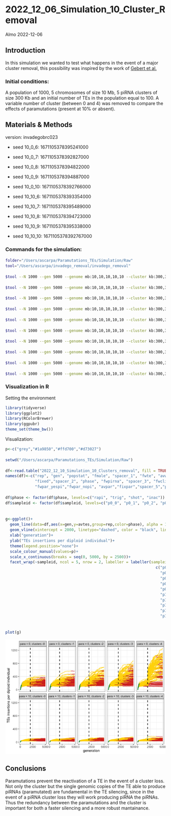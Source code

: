 2022_12_06_Simulation_10_Cluster_Removal
================
Almo
2022-12-06

## Introduction

In this simulation we wanted to test what happens in the event of a
major cluster removal, this possibility was inspired by the work of
[Gebert et al.](https://pubmed.ncbi.nlm.nih.gov/34352205/)

### Initial conditions:

A population of 1000, 5 chromosomes of size 10 Mb, 5 piRNA clusters of
size 300 Kb and an initial number of TEs in the population equal to 100.
A variable number of cluster (between 0 and 4) was removed to compare
the effects of paramutations (present at 10% or absent).

## Materials & Methods

version: invadegobrc023

-   seed 10_0\_6: 1671105378395241000

-   seed 10_0\_7: 1671105378392827000

-   seed 10_0\_8: 1671105378394822000

-   seed 10_0\_9: 1671105378394887000

-   seed 10_0\_10: 1671105378392766000

-   seed 10_10_6: 1671105378393354000

-   seed 10_10_7: 1671105378395489000

-   seed 10_10_8: 1671105378394723000

-   seed 10_10_9: 1671105378395338000

-   seed 10_10_10: 1671105378392767000

### Commands for the simulation:

``` bash
folder="/Users/ascarpa/Paramutations_TEs/Simulation/Raw"
tool="/Users/ascarpa/invadego_removal/invadego_removal"

$tool --N 1000 --gen 5000 --genome mb:10,10,10,10,10 --cluster kb:300,300,300,300,300 --rr 4,4,4,4,4 --rep 100 --u 0.1 --basepop 100 --steps 20 --sampleid p0_0 > $folder/2022_12_06_simulation_10_0_6 &

$tool --N 1000 --gen 5000 --genome mb:10,10,10,10,10 --cluster kb:300,300,300,300,300 --rr 4,4,4,4,4 --rep 100 --u 0.1 --basepop 100 --remove-cluster 2000,1 --steps 20 --sampleid p0_1 > $folder/2022_12_06_simulation_10_0_7 &

$tool --N 1000 --gen 5000 --genome mb:10,10,10,10,10 --cluster kb:300,300,300,300,300 --rr 4,4,4,4,4 --rep 100 --u 0.1 --basepop 100 --remove-cluster 2000,2 --steps 20 --sampleid p0_2 > $folder/2022_12_06_simulation_10_0_8 &

$tool --N 1000 --gen 5000 --genome mb:10,10,10,10,10 --cluster kb:300,300,300,300,300 --rr 4,4,4,4,4 --rep 100 --u 0.1 --basepop 100 --remove-cluster 2000,3 --steps 20 --sampleid p0_3 > $folder/2022_12_06_simulation_10_0_9 &

$tool --N 1000 --gen 5000 --genome mb:10,10,10,10,10 --cluster kb:300,300,300,300,300 --rr 4,4,4,4,4 --rep 100 --u 0.1 --basepop 100 --remove-cluster 2000,4 --steps 20 --sampleid p0_4 > $folder/2022_12_06_simulation_10_0_10 &

$tool --N 1000 --gen 5000 --genome mb:10,10,10,10,10 --cluster kb:300,300,300,300,300 --rr 4,4,4,4,4 --rep 100 --u 0.1 --basepop 100 --paramutation 10:1 --steps 20 --sampleid p10_0 > $folder/2022_12_06_simulation_10_10_6 &

$tool --N 1000 --gen 5000 --genome mb:10,10,10,10,10 --cluster kb:300,300,300,300,300 --rr 4,4,4,4,4 --rep 100 --u 0.1 --basepop 100 --paramutation 10:1 --remove-cluster 2000,1 --steps 20 --sampleid p10_1 > $folder/2022_12_06_simulation_10_10_7 &

$tool --N 1000 --gen 5000 --genome mb:10,10,10,10,10 --cluster kb:300,300,300,300,300 --rr 4,4,4,4,4 --rep 100 --u 0.1 --basepop 100 --paramutation 10:1 --remove-cluster 2000,2 --steps 20 --sampleid p10_2 > $folder/2022_12_06_simulation_10_10_8 &

$tool --N 1000 --gen 5000 --genome mb:10,10,10,10,10 --cluster kb:300,300,300,300,300 --rr 4,4,4,4,4 --rep 100 --u 0.1 --basepop 100 --paramutation 10:1 --remove-cluster 2000,3 --steps 20 --sampleid p10_3 > $folder/2022_12_06_simulation_10_10_9 &

$tool --N 1000 --gen 5000 --genome mb:10,10,10,10,10 --cluster kb:300,300,300,300,300 --rr 4,4,4,4,4 --rep 100 --u 0.1 --basepop 100 --paramutation 10:1 --remove-cluster 2000,4 --steps 20 --sampleid p10_4 > $folder/2022_12_06_simulation_10_10_10
```

### Visualization in R

Setting the environment

``` r
library(tidyverse)
library(ggplot2)
library(RColorBrewer)
library(ggpubr)
theme_set(theme_bw())
```

Visualization:

``` r
p<-c("grey","#1a9850","#ffd700","#d73027")

setwd("/Users/ascarpa/Paramutations_TEs/Simulation/Raw")

df<-read.table("2022_12_10_Simulation_10_Clusters_removal", fill = TRUE, sep = "\t")
names(df)<-c("rep", "gen", "popstat", "fmale", "spacer_1", "fwte", "avw", "min_w", "avtes", "avpopfreq",
             "fixed","spacer_2", "phase", "fwpirna", "spacer_3", "fwcli", "avcli", "fixcli", "spacer_4",
             "fwpar_yespi","fwpar_nopi", "avpar","fixpar","spacer_5","piori","orifreq","spacer 6", "sampleid")

df$phase <- factor(df$phase, levels=c("rapi", "trig", "shot", "inac"))
df$sampleid <- factor(df$sampleid, levels=c("p0_0", "p0_1", "p0_2", "p0_3", "p0_4", "p10_0", "p10_1", "p10_2", "p10_3", "p10_4"))


g<-ggplot()+
  geom_line(data=df,aes(x=gen,y=avtes,group=rep,color=phase), alpha = 1, linewidth = 0.7)+
  geom_vline(xintercept = 2000, linetype="dashed", color = "black", linewidth = 0.7)+
  xlab("generation")+
  ylab("TEs insertions per diploid individual")+
  theme(legend.position="none")+
  scale_colour_manual(values=p)+
  scale_x_continuous(breaks = seq(0, 5000, by = 2500))+
  facet_wrap(~sampleid, ncol = 5, nrow = 2, labeller = labeller(sampleid = 
                                                                  c("p0_0" = "para = 0, clusters -0 ",
                                                                    "p0_1" = "para = 0, clusters -1 ",
                                                                    "p0_2" = "para = 0, clusters -2 ",
                                                                    "p0_3" = "para = 0, clusters -3 ",
                                                                    "p0_4" = "para = 0, clusters -4 ",
                                                                    "p10_0" = "para = 10, clusters -0 ",
                                                                    "p10_1" = "para = 10, clusters -1 ",
                                                                    "p10_2" = "para = 10, clusters -2 ",
                                                                    "p10_3" = "para = 10, clusters -3 ",
                                                                    "p10_4" = "para = 10, clusters -4 ")))


plot(g)
```

![](2022_12_06_Simulation_10_Cluster_Removal_files/figure-gfm/unnamed-chunk-3-1.png)<!-- -->

## Conclusions

Paramutations prevent the reactivation of a TE in the event of a cluster
loss. Not only the cluster but the single genomic copies of the TE able
to produce piRNAs (paramutated) are fundamental in the TE silencing,
since in the event of a piRNA cluster loss they will work producing
piRNA the piRNAs. Thus the redundancy between the paramutations and the
cluster is important for both a faster silencing and a more robust
mantainance.
